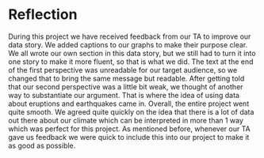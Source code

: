 # Reflection

During this project we have received feedback from our TA to improve our data story. We added captions to our graphs to make their purpose clear. We all wrote our own section in this data story, but we still had to turn it into one story to make it more fluent, so that is what we did. The text at the end of the first perspective was unreadable for our target audience, so we changed that to bring the same message but readable. After getting told that our second perspective was a little bit weak, we thought of another way to substantiate our argument. That is where the idea of using data about eruptions and earthquakes came in. Overall, the entire project went quite smooth. We agreed quite quickly on the idea that there is a lot of data out there about our climate which can be interpreted in more than 1 way which was perfect for this project. As mentioned before, whenever our TA gave us feedback we were quick to include this into our project to make it as good as possible.
